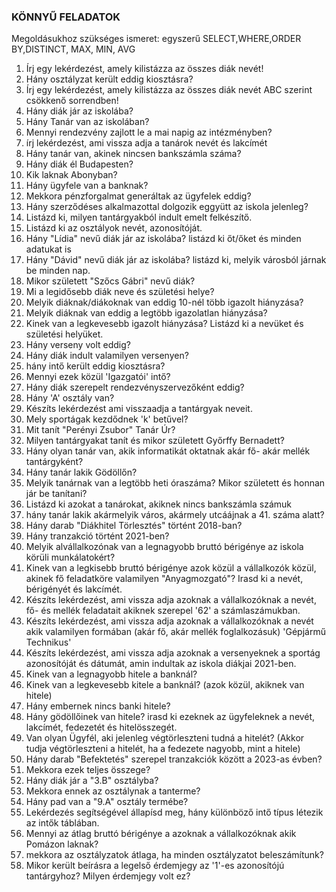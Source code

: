 ### KÖNNYŰ FELADATOK
Megoldásukhoz szükséges ismeret: egyszerű SELECT,WHERE,ORDER BY,DISTINCT, MAX, MIN, AVG

1. Írj egy lekérdezést, amely kilistázza az összes diák nevét!
2. Hány osztályzat került eddig kiosztásra?
3. Írj egy lekérdezést, amely kilistázza az összes diák nevét ABC szerint csökkenő sorrendben!
4. Hány diák jár az iskolába?
5. Hány Tanár van az iskolában?
6. Mennyi rendezvény zajlott le a mai napig az intézményben?
7. írj lekérdezést, ami vissza adja a tanárok nevét és lakcímét
8. Hány tanár van, akinek nincsen bankszámla száma?
9. Hány diák él Budapesten?
10. Kik laknak Abonyban?
11. Hány ügyfele van a banknak?
12. Mekkora pénzforgalmat generáltak az ügyfelek eddig?
13. Hány szerződéses alkalmazottal dolgozik eggyütt az iskola jelenleg?
14. Listázd ki, milyen tantárgyakból indult emelt felkészítő.
15. Listázd ki az osztályok nevét, azonosítóját.
16. Hány "Lídia" nevű diák jár az iskolába? listázd ki őt/őket és minden adatukat is
17. Hány "Dávid" nevű diák jár az iskolába? listázd ki, melyik városból járnak be minden nap.
18. Mikor született "Szőcs Gábri" nevű diák?
19. Mi a legidősebb diák neve és születési helye?
20. Melyik diáknak/diákoknak van eddig 10-nél több igazolt hiányzása?
21. Melyik diáknak van eddig a legtöbb igazolatlan hiányzása?
22. Kinek van a legkevesebb igazolt hiányzása? Listázd ki a nevüket és születési helyüket.
23. Hány verseny volt eddig?
24. Hány diák indult valamilyen versenyen?
25. hány intő került eddig kiosztásra?
26. Mennyi ezek közül 'Igazgatói' intő?
27. Hány diák szerepelt rendezvényszervezőként eddig?
28. Hány 'A' osztály van?
29. Készíts lekérdezést ami visszaadja a tantárgyak neveit.
30. Mely sportágak kezdődnek 'k' betűvel?
31. Mit tanít "Perényi Zsubor" Tanár Úr?
32. Milyen tantárgyakat tanít és mikor született Győrffy Bernadett?
33. Hány olyan tanár van, akik informatikát oktatnak akár fő- akár mellék tantárgyként?
34. Hány tanár lakik Gödöllőn?
35. Melyik tanárnak van a legtöbb heti óraszáma? Mikor született és honnan jár be tanítani?
36. Listázd ki azokat a tanárokat, akiknek nincs bankszámla számuk
37. hány tanár lakik akármelyik város, akármely utcáájnak a 41. száma alatt?
38. Hány darab "Diákhitel Törlesztés" történt 2018-ban?
39. Hány tranzakció történt 2021-ben?
40. Melyik alvállalkozónak van a legnagyobb bruttó bérigénye az iskola körüli munkálatokért?
41. Kinek van a legkisebb bruttó bérigénye azok közül a vállalkozók közül, akinek fő feladatköre valamilyen "Anyagmozgató"? Irasd ki a nevét, bérigényét és lakcímét.
42. Készíts lekérdezést, ami vissza adja azoknak a vállalkozóknak a nevét, fő- és mellék feladatait akiknek szerepel '62' a számlaszámukban.
43. Készíts lekérdezést, ami vissza adja azoknak a vállalkozóknak a nevét akik valamilyen formában (akár fő, akár mellék foglalkozásuk) 'Gépjármű Technikus'
44. Készíts lekérdezést, ami vissza adja azoknak a versenyeknek a sportág azonosítóját és dátumát, amin indultak az iskola diákjai 2021-ben.
45. Kinek van a legnagyobb hitele a banknál?
46. Kinek van a legkevesebb kitele a banknál? (azok közül, akiknek van hitele)
47. Hány embernek nincs banki hitele?
48. Hány gödöllőinek van hitele? irasd ki ezeknek az ügyfeleknek a nevét, lakcímét, fedezetét és hitelösszegét.
49. Van olyan Ügyfél, aki jelenleg végtörleszteni tudná a hitelét? (Akkor tudja végtörleszteni a hitelét, ha a fedezete nagyobb, mint a hitele)
50. Hány darab "Befektetés" szerepel tranzakciók között a 2023-as évben?
51. Mekkora ezek teljes összege?
52. Hány diák jár a "3.B" osztályba?
53. Mekkora ennek az osztálynak a tanterme?
54. Hány pad van a "9.A" osztály termébe?
55. Lekérdezés segítségével állapísd meg, hány különböző intő típus létezik az intők táblában.
56. Mennyi az átlag bruttó bérigénye a azoknak a vállalkozóknak akik Pomázon laknak?
57. mekkora az osztályzatok átlaga, ha minden osztályzatot beleszámítunk?
58. Mikor került beírásra a legelső érdemjegy az '1'-es azonosítójú tantárgyhoz? Milyen érdemjegy volt ez?

